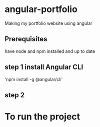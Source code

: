 # angular-portfolio
Making my portfolio website using angular

## Prerequisites
have node and npm installed and up to date

## step 1 install Angular CLI
'npm install -g @angular/cli'

## step 2

# To run the project
